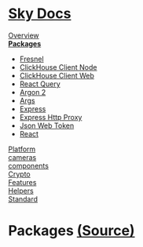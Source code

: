 <!--- This Packages was auto-generated using "npx sky readme" --> 

# [Sky Docs](../README.md)

[Overview](..%2Fdocs%2FREADME.md)   
**[Packages](..%2F%40pkgs%2FREADME.md)**   
* [Fresnel](..%2F%40pkgs%2F%40artsy%2Ffresnel%2FREADME.md)
* [ClickHouse Client Node](..%2F%40pkgs%2F%40clickhouse%2Fclient-node%2FREADME.md)
* [ClickHouse Client Web](..%2F%40pkgs%2F%40clickhouse%2Fclient-web%2FREADME.md)
* [React Query](..%2F%40pkgs%2F%40tanstack%2Freact-query%2FREADME.md)
* [Argon 2](..%2F%40pkgs%2Fargon2%2FREADME.md)
* [Args](..%2F%40pkgs%2Fargs%2FREADME.md)
* [Express](..%2F%40pkgs%2Fexpress%2FREADME.md)
* [Express Http Proxy](..%2F%40pkgs%2Fexpress-http-proxy%2FREADME.md)
* [Json Web Token](..%2F%40pkgs%2Fjsonwebtoken%2FREADME.md)
* [React](..%2F%40pkgs%2Freact%2FREADME.md)
  
[Platform](..%2F%40platform%2FREADME.md)   
[cameras](..%2Fcameras%2FREADME.md)   
[components](..%2Fcomponents%2FREADME.md)   
[Crypto](..%2Fcrypto%2FREADME.md)   
[Features](..%2Ffeatures%2FREADME.md)   
[Helpers](..%2Fhelpers%2FREADME.md)   
[Standard](..%2Fstandard%2FREADME.md)   

# Packages [(Source)](..%2F%40pkgs%2F)